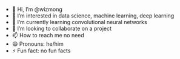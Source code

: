 - 👋 Hi, I’m @wizmong
- 👀 I’m interested in data science, machine learning, deep learning
- 🌱 I’m currently learning convolutional neural networks
- 💞️ I’m looking to collaborate on a project 
- 📫 How to reach me no need
- 😄 Pronouns: he/him
- ⚡ Fun fact: no fun facts

<!---
wizmong/wizmong is a ✨ special ✨ repository because its `README.md` (this file) appears on your GitHub profile.
You can click the Preview link to take a look at your changes.
--->
